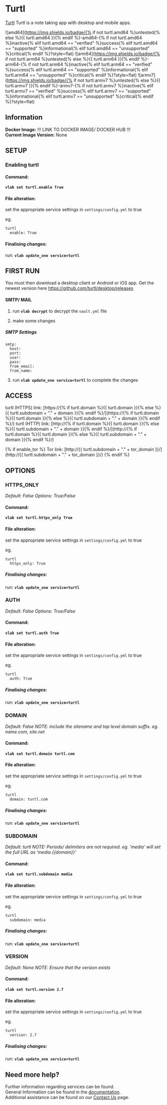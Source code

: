 # Turtl

[Turtl](https://github.com/turtl/server) Turtl is a note taking app with desktop and mobile apps.

![amd64](https://img.shields.io/badge/{% if not turtl.amd64 %}untested{% else %}{{ turtl.amd64 }}{% endif %}-amd64-{% if not turtl.amd64 %}inactive{% elif turtl.amd64 == "verified" %}success{% elif turtl.amd64 == "supported" %}informational{% elif turtl.amd64 == "unsupported" %}critical{% endif %}?style=flat)
![arm64](https://img.shields.io/badge/{% if not turtl.arm64 %}untested{% else %}{{ turtl.arm64 }}{% endif %}-arm64-{% if not turtl.arm64 %}inactive{% elif turtl.arm64 == "verified" %}success{% elif turtl.arm64 == "supported" %}informational{% elif turtl.arm64 == "unsupported" %}critical{% endif %}?style=flat)
![armv7](https://img.shields.io/badge/{% if not turtl.armv7 %}untested{% else %}{{ turtl.armv7 }}{% endif %}-armv7-{% if not turtl.armv7 %}inactive{% elif turtl.armv7 == "verified" %}success{% elif turtl.armv7 == "supported" %}informational{% elif turtl.armv7 == "unsupported" %}critical{% endif %}?style=flat)

## Information


**Docker Image:** !!! LINK TO DOCKER IMAGE/ DOCKER HUB !!! \
**Current Image Version:** None

## SETUP

### Enabling turtl

#### Command:

**`vlab set turtl.enable True`**

#### File alteration:

set the appropriate service settings in `settings/config.yml` to true

eg.
```
turtl
  enable: True
```

#### Finalising changes:

run: **`vlab update_one service=turtl`**

## FIRST RUN

You must then download a desktop client or Android or iOS app. Get the newest version here <https://github.com/turtl/desktop/releases>

#### SMTP/ MAIL

1. run **`vlab decrypt`** to decrypt the `vault.yml` file

2. make some changes


##### SMTP Settings
```
smtp:
  host:
  port:
  user:
  pass:
  from_email:
  from_name:
```

3. run **`vlab update_one service=turtl`** to complete the changes


## ACCESS

turtl (HTTPS) link: [https://{% if turtl.domain %}{{ turtl.domain }}{% else %}{{ turtl.subdomain + "." + domain }}{% endif %}/](https://{% if turtl.domain %}{{ turtl.domain }}{% else %}{{ turtl.subdomain + "." + domain }}{% endif %}/)
turtl (HTTP) link: [http://{% if turtl.domain %}{{ turtl.domain }}{% else %}{{ turtl.subdomain + "." + domain }}{% endif %}/](http://{% if turtl.domain %}{{ turtl.domain }}{% else %}{{ turtl.subdomain + "." + domain }}{% endif %}/)

{% if enable_tor %}
Tor link: [http://{{ turtl.subdomain + "." + tor_domain }}/](http://{{ turtl.subdomain + "." + tor_domain }}/)
{% endif %}

## OPTIONS

### HTTPS_ONLY
*Default: False*
*Options: True/False*

#### Command:

**`vlab set turtl.https_only True`**

#### File alteration:

set the appropriate service settings in `settings/config.yml` to true

eg.
```
turtl
  https_only: True
```

##### Finalising changes:

run: **`vlab update_one service=turtl`**

### AUTH
*Default: False*
*Options: True/False*

#### Command:

**`vlab set turtl.auth True`**

#### File alteration:

set the appropriate service settings in `settings/config.yml` to true

eg.
```
turtl
  auth: True
```

##### Finalising changes:

run: **`vlab update_one service=turtl`**

### DOMAIN
*Default: False*
*NOTE: include the sitename and top level domain suffix. eg. name.com, site.net*

#### Command:

**`vlab set turtl.domain turtl.com`**

#### File alteration:

set the appropriate service settings in `settings/config.yml` to true

eg.
```
turtl
  domain: turtl.com
```

##### Finalising changes:

run: **`vlab update_one service=turtl`**

### SUBDOMAIN
*Default: turtl*
*NOTE: Periods/ delimiters are not required. eg. 'media' will set the full URL as 'media.{{domain}}'*

#### Command:

**`vlab set turtl.subdomain media`**

#### File alteration:

set the appropriate service settings in `settings/config.yml` to true

eg.
```
turtl
  subdomain: media
```

##### Finalising changes:

run: **`vlab update_one service=turtl`**

### VERSION
*Default: None*
*NOTE: Ensure that the version exists*

#### Command:

**`vlab set turtl.version 2.7`**

#### File alteration:

set the appropriate service settings in `settings/config.yml` to true

eg.
```
turtl
  version: 2.7
```

##### Finalising changes:

run: **`vlab update_one service=turtl`**

## Need more help?
Further information regarding services can be found. \
General Information can be found in the [documentation](https://docs.vivumlab.com). \
Additional assistance can be found on our [Contact Us](https://docs.vivumlab.com/Contact-us) page.
